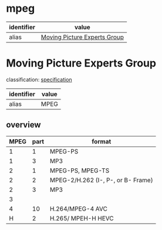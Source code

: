 # mpeg

| identifier     | value
| -------------- | -----
| alias          | [Moving Picture Experts Group](#moving-picture-experts-group)

# Moving Picture Experts Group
classification: [specification](specification.md)

| identifier     | value
| -------------- | -----
| alias          | MPEG

## overview
| MPEG | part | format
| ---- | ---- | ------
| 1    | 1    | MPEG-PS
| 1    | 3    | MP3
| 2    | 1    | MPEG-PS, MPEG-TS
| 2    | 2    | MPEG-2/H.262 (I-, P-, or B- Frame)
| 2    | 3    | MP3
| 3    |      |
| 4    | 10   | H.264/MPEG-4 AVC
| H    | 2    | H.265/ MPEH-H HEVC
